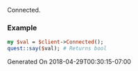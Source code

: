 Connected.
### Example

```perl
my $val = $client->Connected();
quest::say($val); # Returns bool
```


Generated On 2018-04-29T00:30:15-07:00